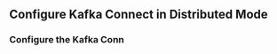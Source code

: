 ## Configure Kafka Connect in Distributed Mode

### Configure the Kafka Conn


<!--stackedit_data:
eyJoaXN0b3J5IjpbLTEzODgxODM1NDVdfQ==
-->